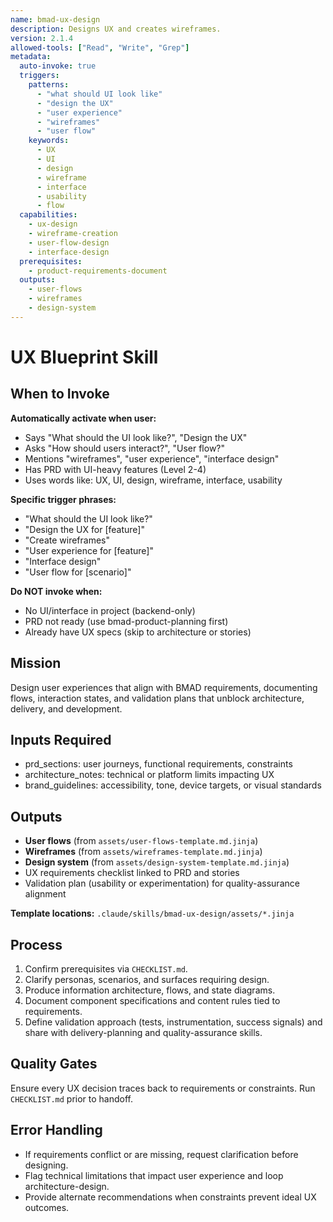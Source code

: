 ```yaml
---
name: bmad-ux-design
description: Designs UX and creates wireframes.
version: 2.1.4
allowed-tools: ["Read", "Write", "Grep"]
metadata:
  auto-invoke: true
  triggers:
    patterns:
      - "what should UI look like"
      - "design the UX"
      - "user experience"
      - "wireframes"
      - "user flow"
    keywords:
      - UX
      - UI
      - design
      - wireframe
      - interface
      - usability
      - flow
  capabilities:
    - ux-design
    - wireframe-creation
    - user-flow-design
    - interface-design
  prerequisites:
    - product-requirements-document
  outputs:
    - user-flows
    - wireframes
    - design-system
---
```


# UX Blueprint Skill

## When to Invoke

**Automatically activate when user:**
- Says "What should the UI look like?", "Design the UX"
- Asks "How should users interact?", "User flow?"
- Mentions "wireframes", "user experience", "interface design"
- Has PRD with UI-heavy features (Level 2-4)
- Uses words like: UX, UI, design, wireframe, interface, usability

**Specific trigger phrases:**
- "What should the UI look like?"
- "Design the UX for [feature]"
- "Create wireframes"
- "User experience for [feature]"
- "Interface design"
- "User flow for [scenario]"

**Do NOT invoke when:**
- No UI/interface in project (backend-only)
- PRD not ready (use bmad-product-planning first)
- Already have UX specs (skip to architecture or stories)

## Mission
Design user experiences that align with BMAD requirements, documenting flows, interaction states, and validation plans that unblock architecture, delivery, and development.

## Inputs Required
- prd_sections: user journeys, functional requirements, constraints
- architecture_notes: technical or platform limits impacting UX
- brand_guidelines: accessibility, tone, device targets, or visual standards

## Outputs
- **User flows** (from `assets/user-flows-template.md.jinja`)
- **Wireframes** (from `assets/wireframes-template.md.jinja`)
- **Design system** (from `assets/design-system-template.md.jinja`)
- UX requirements checklist linked to PRD and stories
- Validation plan (usability or experimentation) for quality-assurance alignment

**Template locations:** `.claude/skills/bmad-ux-design/assets/*.jinja`

## Process
1. Confirm prerequisites via `CHECKLIST.md`.
2. Clarify personas, scenarios, and surfaces requiring design.
3. Produce information architecture, flows, and state diagrams.
4. Document component specifications and content rules tied to requirements.
5. Define validation approach (tests, instrumentation, success signals) and share with delivery-planning and quality-assurance skills.

## Quality Gates
Ensure every UX decision traces back to requirements or constraints. Run `CHECKLIST.md` prior to handoff.

## Error Handling
- If requirements conflict or are missing, request clarification before designing.
- Flag technical limitations that impact user experience and loop architecture-design.
- Provide alternate recommendations when constraints prevent ideal UX outcomes.
